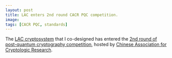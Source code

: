 ```yaml
---
layout: post
title: LAC enters 2nd round CACR PQC competition.
image:
tags: [CACR PQC, standards]
---
```


The [LAC cryptosystem](https://eprint.iacr.org/2018/1009.pdf) that I co-designed has entered the [2nd round of post-quantum cryptography competition](https://www.cacrnet.org.cn/site/content/838.html), hosted by
[Chinese Association for Cryptologic Research](https://www.cacrnet.org.cn).
